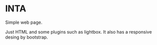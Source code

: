 # INTA
Simple web page.

Just HTML and some plugins such as lightbox. It also has a responsive desing by bootstrap.
